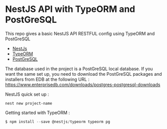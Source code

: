 <h1> NestJS API with TypeORM and PostGreSQL </h1>

This repo gives a basic NestJS API RESTFUL config using TypeORM and PostGreSQL

- [NestJs](https://docs.nestjs.com/)
- [TypeORM](https://typeorm.io/)
- [PostGreSQL](https://www.postgresql.org/)

The database used in the project is a PostGreSQL local database. If you want the same set up, you need to download the PostGreSQL packages and installers from EDB at the following URL : https://www.enterprisedb.com/downloads/postgres-postgresql-downloads

NestJS quick set up : 

``` shell
nest new project-name 
```

Getting started with TypeORM :

```ts
$ npm install --save @nestjs/typeorm typeorm pg
```

